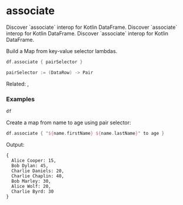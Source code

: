 # associate

<web-summary>
Discover `associate` interop for Kotlin DataFrame.
</web-summary>

<card-summary>
Discover `associate` interop for Kotlin DataFrame.
</card-summary>

<link-summary>
Discover `associate` interop for Kotlin DataFrame.
</link-summary>

<!---IMPORT org.jetbrains.kotlinx.dataframe.samples.api.collectionsInterop.AssociateSamples-->

Build a Map from key-value selector lambdas.

```kotlin
df.associate { pairSelector }

pairSelector := (DataRow) -> Pair
```

Related: [](associateBy.md), [](toMap.md)

### Examples

<!---FUN notebook_test_associate_1-->
```kotlin
df
```
<!---END-->

<inline-frame src="./resources/notebook_test_associate_1.html" width="100%" height="500px"></inline-frame>

Create a map from name to age using pair selector:

<!---FUN notebook_test_associate_2-->
```kotlin
df.associate { "${name.firstName} ${name.lastName}" to age }
```
<!---END-->

Output:

```
{
  Alice Cooper: 15,
  Bob Dylan: 45,
  Charlie Daniels: 20,
  Charlie Chaplin: 40,
  Bob Marley: 30,
  Alice Wolf: 20,
  Charlie Byrd: 30
}
```
